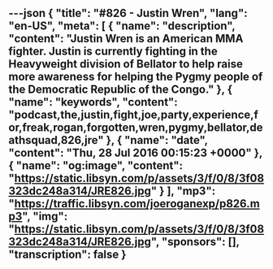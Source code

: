 ---json
{
  "title": "#826 - Justin Wren",
  "lang": "en-US",
  "meta": [
    {
      "name": "description",
      "content": "Justin Wren is an American MMA fighter. Justin is currently fighting in the Heavyweight division of Bellator to help raise more awareness for helping the Pygmy people of the Democratic Republic of the Congo."
    },
    {
      "name": "keywords",
      "content": "podcast,the,justin,fight,joe,party,experience,for,freak,rogan,forgotten,wren,pygmy,bellator,deathsquad,826,jre"
    },
    {
      "name": "date",
      "content": "Thu, 28 Jul 2016 00:15:23 +0000"
    },
    {
      "name": "og:image",
      "content": "https://static.libsyn.com/p/assets/3/f/0/8/3f08323dc248a314/JRE826.jpg"
    }
  ],
  "mp3": "https://traffic.libsyn.com/joeroganexp/p826.mp3",
  "img": "https://static.libsyn.com/p/assets/3/f/0/8/3f08323dc248a314/JRE826.jpg",
  "sponsors": [],
  "transcription": false
}
---
<episode-header />

<timemark seconds="0" />

<transcribe-call-to-action />

<episode-footer />